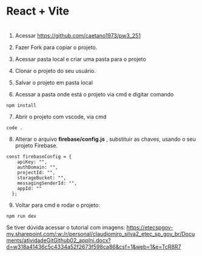 # React + Vite

# 

1. Acessar https://github.com/caetano1973/pw3_251

2. Fazer Fork para copiar o projeto.

3. Acessar pasta local e criar uma pasta para o projeto

4. Clonar o projeto do seu usuário.

5. Salvar o projeto em pasta local

6. Acessar a pasta onde está o projeto via cmd e digitar comando
```
npm install
```
7. Abrir o projeto com vscode, via cmd

```
code .
```
 
8. Alterar o arquivo **firebase/config.js** , substituir as chaves, usando o seu projeto Firebase.

```
const firebaseConfig = {
    apiKey: "",
    authDomain: "",
    projectId: "",
    storageBucket: "",
    messagingSenderId: "",
    appId: ""
  };

```
9. Voltar para cmd e rodar o projeto:
```
npm run dev
```

Se tiver dúvida acessar o tutorial com imagens:
https://etecspgov-my.sharepoint.com/:w:/r/personal/claudiomiro_silva2_etec_sp_gov_br/Documents/atividadeGitGithub02_appIni.docx?d=w318a41436c5c4334a52f2673f598ca86&csf=1&web=1&e=TcR8R7

 

 

 

